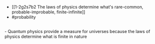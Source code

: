 - [[1-2g2s7b2 The laws of physics determine what's rare-common, probable-improbable, finite-infinite]]
- #probability
<br>
- Quantum physics provide a measure for universes because the laws of physics determine what is finite in nature
